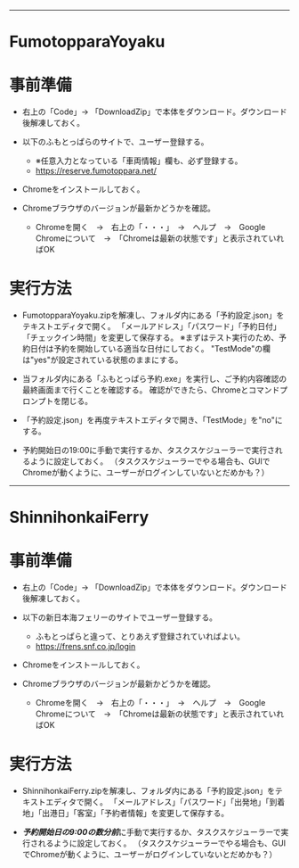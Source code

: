 -------------------------------------------------------------------------------------------------------------------------------
# FumotopparaYoyaku

# 事前準備

* 右上の「Code」→ 「DownloadZip」で本体をダウンロード。ダウンロード後解凍しておく。

* 以下のふもとっぱらのサイトで、ユーザー登録する。
  * ※任意入力となっている「車両情報」欄も、必ず登録する。
  * https://reserve.fumotoppara.net/

* Chromeをインストールしておく。 

* Chromeブラウザのバージョンが最新かどうかを確認。
  * Chromeを開く　→　右上の「・・・」　→　ヘルプ　→　Google Chromeについて　→　「Chromeは最新の状態です」と表示されていればOK

# 実行方法
* FumotopparaYoyaku.zipを解凍し、フォルダ内にある「予約設定.json」をテキストエディタで開く。
「メールアドレス」「パスワード」「予約日付」「チェックイン時間」を変更して保存する。
※まずはテスト実行のため、予約日付は予約を開始している適当な日付にしておく。
"TestMode"の欄は"yes"が設定されている状態のままにする。

* 当フォルダ内にある「ふもとっぱら予約.exe」を実行し、ご予約内容確認の最終画面まで行くことを確認する。
確認ができたら、Chromeとコマンドプロンプトを閉じる。

* 「予約設定.json」を再度テキストエディタで開き、「TestMode」を"no"にする。

* 予約開始日の19:00に手動で実行するか、タスクスケジューラーで実行されるように設定しておく。
（タスクスケジューラーでやる場合も、GUIでChromeが動くように、ユーザーがログインしていないとだめかも？）

-------------------------------------------------------------------------------------------------------------------------------
# ShinnihonkaiFerry

# 事前準備

* 右上の「Code」→ 「DownloadZip」で本体をダウンロード。ダウンロード後解凍しておく。

* 以下の新日本海フェリーのサイトでユーザー登録する。
  * ふもとっぱらと違って、とりあえず登録されていればよい。
  * https://frens.snf.co.jp/login

* Chromeをインストールしておく。 

* Chromeブラウザのバージョンが最新かどうかを確認。

  * Chromeを開く　→　右上の「・・・」　→　ヘルプ　→　Google Chromeについて　→　「Chromeは最新の状態です」と表示されていればOK

# 実行方法
* ShinnihonkaiFerry.zipを解凍し、フォルダ内にある「予約設定.json」をテキストエディタで開く。
「メールアドレス」「パスワード」「出発地」「到着地」「出港日」「客室」「予約者情報」を変更して保存する。

* ***予約開始日の9:00の数分前***に手動で実行するか、タスクスケジューラーで実行されるように設定しておく。
（タスクスケジューラーでやる場合も、GUIでChromeが動くように、ユーザーがログインしていないとだめかも？）
